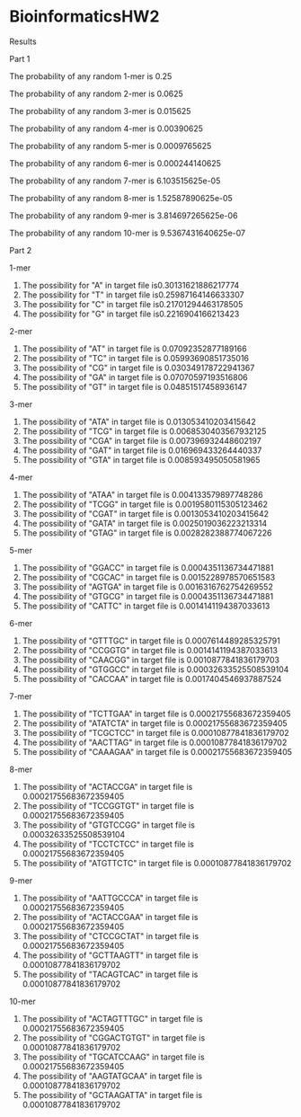 # BioinformaticsHW2
Results

Part 1

The probability of any random 1-mer is 0.25

The probability of any random 2-mer is 0.0625

The probability of any random 3-mer is 0.015625

The probability of any random 4-mer is 0.00390625

The probability of any random 5-mer is 0.0009765625

The probability of any random 6-mer is 0.000244140625

The probability of any random 7-mer is 6.103515625e-05

The probability of any random 8-mer is 1.52587890625e-05

The probability of any random 9-mer is 3.814697265625e-06

The probability of any random 10-mer is 9.5367431640625e-07

Part 2

1-mer
1. The possibility for "A" in target file is0.30131621886217774
2. The possibility for "T" in target file is0.25987164146633307
3. The possibility for "C" in target file is0.21701294463178505
4. The possibility for "G" in target file is0.2216904166213423

2-mer
1. The possibility of "AT" in target file is 0.07092352877189166
2. The possibility of "TC" in target file is 0.05993690851735016
3. The possibility of "CG" in target file is 0.030349178722941367
4. The possibility of "GA" in target file is 0.07070597193516806
5. The possibility of "GT" in target file is 0.04851517458936147

3-mer
1. The possibility of "ATA" in target file is 0.013053410203415642
2. The possibility of "TCG" in target file is 0.0068530403567932125
3. The possibility of "CGA" in target file is 0.007396932448602197
4. The possibility of "GAT" in target file is 0.016969433264440337
5. The possibility of "GTA" in target file is 0.008593495050581965

4-mer
1. The possibility of "ATAA" in target file is 0.004133579897748286
2. The possibility of "TCGG" in target file is 0.0019580115305123462
3. The possibility of "CGAT" in target file is 0.0013053410203415642
4. The possibility of "GATA" in target file is 0.0025019036223213314
5. The possibility of "GTAG" in target file is 0.0028282388774067226

5-mer
1. The possibility of "GGACC" in target file is 0.0004351136734471881
2. The possibility of "CGCAC" in target file is 0.0015228978570651583
3. The possibility of "AGTGA" in target file is 0.0016316762754269552
4. The possibility of "GTGCG" in target file is 0.0004351136734471881
5. The possibility of "CATTC" in target file is 0.0014141194387033613

6-mer
1. The possibility of "GTTTGC" in target file is 0.0007614489285325791
2. The possibility of "CCGGTG" in target file is 0.0014141194387033613
3. The possibility of "CAACGG" in target file is 0.0010877841836179703
4. The possibility of "GTGGCC" in target file is 0.00032633525508539104
5. The possibility of "CACCAA" in target file is 0.0017404546937887524

7-mer
1. The possibility of "TCTTGAA" in target file is 0.00021755683672359405
2. The possibility of "ATATCTA" in target file is 0.00021755683672359405
3. The possibility of "TCGCTCC" in target file is 0.00010877841836179702
4. The possibility of "AACTTAG" in target file is 0.00010877841836179702
5. The possibility of "CAAAGAA" in target file is 0.00021755683672359405

8-mer
1. The possibility of "ACTACCGA" in target file is 0.00021755683672359405
2. The possibility of "TCCGGTGT" in target file is 0.00021755683672359405
3. The possibility of "GTGTCCGG" in target file is 0.00032633525508539104
4. The possibility of "TCCTCTCC" in target file is 0.00021755683672359405
5. The possibility of "ATGTTCTC" in target file is 0.00010877841836179702

9-mer
1. The possibility of "AATTGCCCA" in target file is 0.00021755683672359405
2. The possibility of "ACTACCGAA" in target file is 0.00021755683672359405
3. The possibility of "CTCCGCTAT" in target file is 0.00021755683672359405
4. The possibility of "GCTTAAGTT" in target file is 0.00010877841836179702
5. The possibility of "TACAGTCAC" in target file is 0.00010877841836179702

10-mer
1. The possibility of "ACTAGTTTGC" in target file is 0.00021755683672359405
2. The possibility of "CGGACTGTGT" in target file is 0.00010877841836179702
3. The possibility of "TGCATCCAAG" in target file is 0.00021755683672359405
4. The possibility of "AAGTATGCAA" in target file is 0.00010877841836179702
5. The possibility of "GCTAAGATTA" in target file is 0.00010877841836179702
